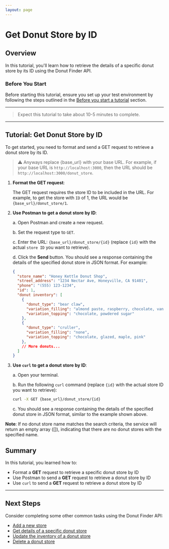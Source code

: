 ```yaml
---
layout: page
---
```


# Get Donut Store by ID

## Overview

In this tutorial, you'll learn how to retrieve the details of a specific donut store by its ID using the Donut Finder API.

### Before You Start 

Before starting this tutorial, ensure you set up your test environment by following the steps outlined in the [Before you start a tutorial](../before-you-start-tutorial.md) section.

---
> Expect this tutorial to take about 10-5 minutes to complete.
---

## Tutorial: Get Donut Store by ID

To get started, you need to format and send a GET request to retrieve a donut store by its ID.

> ⚠️ Anyways replace {base_url} with your base URL. For example, if your base URL is `http://localhost:3000`, then the URL should be `http://localhost:3000/donut_store`.

1. **Format the GET request**:

    The GET request requires the store ID to be included in the URL. For example, to get the store with `ID` of 1, the URL would be `{base_url}/donut_store/1`.

2. **Use Postman to get a donut store by ID**:

    a. Open Postman and create a new request.

    b. Set the request type to `GET`.

    c. Enter the URL: `{base_url}/donut_store/{id}` (replace `{id}` with the actual `store ID` you want to retrieve).

    d. Click the **Send** button. You should see a response containing the details of the specified donut store in JSON format. For example:

    ```json
    {
      "store_name": "Honey Kettle Donut Shop",
      "street_address": "1234 Nectar Ave, Honeyville, CA 91401",
      "phone": "(555) 123-1234",
      "id": 1,
      "donut inventory": [
        {
          "donut_type": "bear claw",
          "variation_filling": "almond paste, raspberry, chocolate, vanilla cream",
          "variation_topping": "chocolate, powdered sugar"
        },
        {
          "donut_type": "cruller",
          "variation_filling": "none",
          "variation_topping": "chocolate, glazed, maple, pink"
        },
        // More donuts...
      ]
    }
    ```

3. **Use `curl` to get a donut store by ID**:

    a. Open your terminal.

    b. Run the following `curl` command (replace `{id}` with the actual store ID you want to retrieve):

    ```bash
    curl -X GET {base_url}/donut_store/{id}
    ```

    c. You should see a response containing the details of the specified donut store in JSON format, similar to the example shown above.

**Note**: If no donut store name matches the search criteria, the service will return an empty array ([]), indicating that there are no donut stores with the specified name.

## Summary

In this tutorial, you learned how to:

* Format a **GET** request to retrieve a specific donut store by ID
* Use Postman to send a **GET** request to retrieve a donut store by ID
* Use `curl` to send a **GET** request to retrieve a donut store by ID

---

## Next Steps

Consider completing some other common tasks using the Donut Finder API:

* [Add a new store](add-new-store.md)
* [Get details of a specific donut store](get-donut-store-by-id.md)
* [Update the inventory of a donut store](update-a-store.md)
* [Delete a donut store](delete-store.md)